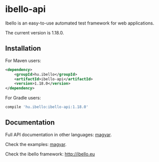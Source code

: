 # ibello-api
Ibello is an easy-to-use automated test framework for web applications.

The current version is 1.18.0.

## Installation

For Maven users:

```xml
<dependency>
    <groupId>hu.ibello</groupId>
    <artifactId>ibello-api</artifactId>
    <version>1.18.0</version>
</dependency>
```

For Gradle users:

```groovy
compile 'hu.ibello:ibello-api:1.18.0'
```

## Documentation

Full API documentation in other languages: [magyar](documentation/API.hu.md).

Check the examples: [magyar](documentation/API-EXAMPLES.hu.md).

Check the ibello framework: http://ibello.eu

